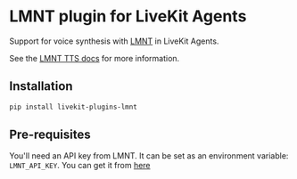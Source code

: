 # LMNT plugin for LiveKit Agents

Support for voice synthesis with [LMNT](https://lmnt.com/) in LiveKit Agents.

See the [LMNT TTS docs](https://docs.livekit.io/agents/integrations/tts/lmnt/) for more information.

## Installation

```bash
pip install livekit-plugins-lmnt
```

## Pre-requisites

You'll need an API key from LMNT. It can be set as an environment variable: `LMNT_API_KEY`. You can get it from [here](https://app.lmnt.com/account#api-keys)
